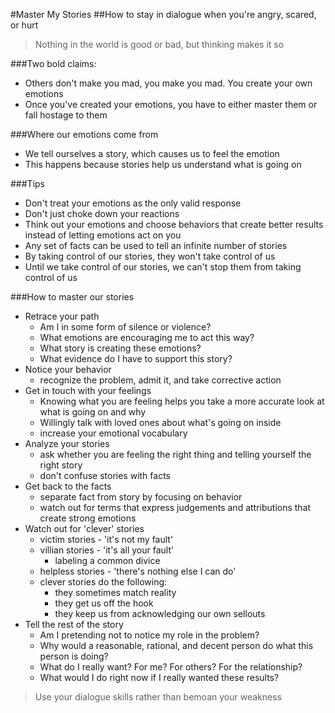 #Master My Stories
##How to stay in dialogue when you're angry, scared, or hurt

> Nothing in the world is good or bad, but thinking makes it so

###Two bold claims:
 - Others don't make you mad, you make you mad. You create
   your own emotions
 - Once you've created your emotions, you have to either
   master them or fall hostage to them

###Where our emotions come from
 - We tell ourselves a story, which causes us to feel the emotion
 - This happens because stories help us understand what is going on

###Tips
 - Don't treat your emotions as the only valid response
 - Don't just choke down your reactions
 - Think out your emotions and choose behaviors that create
   better results instead of letting emotions act on you
 - Any set of facts can be used to tell an infinite number of stories
 - By taking control of our stories, they won't take control of us
 - Until we take control of our stories, we can't stop them from taking
   control of us

###How to master our stories
 - Retrace your path
   - Am I in some form of silence or violence?
   - What emotions are encouraging me to act this way?
   - What story is creating these emotions?
   - What evidence do I have to support this story?
 - Notice your behavior
   - recognize the problem, admit it, and take corrective action
 - Get in touch with your feelings
   - Knowing what you are feeling helps you take a more accurate look
     at what is going on and why
   - Willingly talk with loved ones about what's going on inside
   - increase your emotional vocabulary
 - Analyze your stories
   - ask whether you are feeling the right thing and telling yourself
     the right story
   - don't confuse stories with facts
 - Get back to the facts
   - separate fact from story by focusing on behavior
   - watch out for terms that express judgements and attributions
     that create strong emotions
 - Watch out for 'clever' stories
   - victim stories - 'it's not my fault'
   - villian stories - 'it's all your fault'
     - labeling a common divice
   - helpless stories - 'there's nothing else I can do'
   - clever stories do the following:
     - they sometimes match reality
     - they get us off the hook
     - they keep us from acknowledging our own sellouts
 - Tell the rest of the story
   - Am I pretending not to notice my role in the problem?
   - Why would a reasonable, rational, and decent person do what this
     person is doing?
   - What do I really want? For me? For others? For the relationship?
   - What would I do right now if I really wanted these results?

> Use your dialogue skills rather than bemoan your weakness
